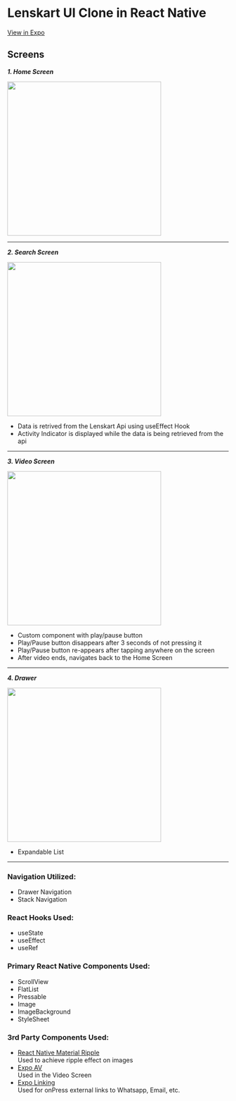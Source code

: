 # Lenskart UI Clone in React Native

[View in Expo](https://expo.io/@shubham0804/Lenskart-Clone)

## Screens

**_1. Home Screen_**

<img src="https://storage.googleapis.com/lenskart-rn-ui/Screen%20Recordings/Home%20Screen%20GIF-3.gif" height="350">

---

**_2. Search Screen_**

<img src="https://storage.googleapis.com/lenskart-rn-ui/Screen%20Recordings/Search%20Screen%20Activity%20Indicator.gif" height="350">

-   Data is retrived from the Lenskart Api using useEffect Hook
-   Activity Indicator is displayed while the data is being retrieved from the api

---

**_3. Video Screen_**

<img src="https://storage.googleapis.com/lenskart-rn-ui/Screen%20Recordings/Video%20Screen%20GIF.gif" height="350">

-   Custom component with play/pause button
-   Play/Pause button disappears after 3 seconds of not pressing it
-   Play/Pause button re-appears after tapping anywhere on the screen
-   After video ends, navigates back to the Home Screen

---

**_4. Drawer_**

<img src="https://storage.googleapis.com/lenskart-rn-ui/Screen%20Recordings/Drawer%20GIF.gif" height="350">

-   Expandable List

---

### Navigation Utilized:

-   Drawer Navigation
-   Stack Navigation

### React Hooks Used:

-   useState
-   useEffect
-   useRef

### Primary React Native Components Used:

-   ScrollView
-   FlatList
-   Pressable
-   Image
-   ImageBackground
-   StyleSheet

### 3rd Party Components Used:

-   [React Native Material Ripple](https://www.npmjs.com/package/react-native-material-ripple, "React Native Material Ripple")<br>
    Used to achieve ripple effect on images
-   [Expo AV](https://docs.expo.io/versions/latest/sdk/av, "Expo AV")<br>
    Used in the Video Screen
-   [Expo Linking](https://docs.expo.io/guides/linking/, "Expo Linking")<br>
    Used for onPress external links to Whatsapp, Email, etc.
